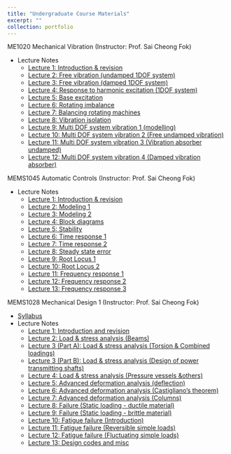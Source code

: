 ```yaml
---
title: "Undergraduate Course Materials"
excerpt: ""
collection: portfolio
---
```


ME1020 Mechanical Vibration (Instructor: Prof. Sai Cheong Fok)
* Lecture Notes
  * [Lecture 1: Introduction & revision](http://Liuchao-JIN.github.io/files/Course_Materials/Undergraduate_Course/ME1020/0ME1020L1.pdf)
  * [Lecture 2: Free vibration (undamped 1DOF system)](http://Liuchao-JIN.github.io/files/Course_Materials/Undergraduate_Course/ME1020/0ME1020L2.pdf)
  * [Lecture 3: Free vibration (damped 1DOF system)](http://Liuchao-JIN.github.io/files/Course_Materials/Undergraduate_Course/ME1020/0ME1020L3.pdf)
  * [Lecture 4: Response to harmonic excitation (1DOF system)](http://Liuchao-JIN.github.io/files/Course_Materials/Undergraduate_Course/ME1020/0ME1020L4.pdf)
  * [Lecture 5: Base excitation](http://Liuchao-JIN.github.io/files/Course_Materials/Undergraduate_Course/ME1020/0ME1020L5.pdf)
  * [Lecture 6: Rotating imbalance](http://Liuchao-JIN.github.io/files/Course_Materials/Undergraduate_Course/ME1020/0ME1020L6.pdf)
  * [Lecture 7: Balancing rotating machines](http://Liuchao-JIN.github.io/files/Course_Materials/Undergraduate_Course/ME1020/0ME1020L7.pdf)
  * [Lecture 8: Vibration isolation](http://Liuchao-JIN.github.io/files/Course_Materials/Undergraduate_Course/ME1020/0ME1020L8.pdf)
  * [Lecture 9: Multi DOF system vibration 1 (modelling)](http://Liuchao-JIN.github.io/files/Course_Materials/Undergraduate_Course/ME1020/0ME1020L9.pdf)
  * [Lecture 10: Multi DOF system vibration 2 (Free undamped vibration)](http://Liuchao-JIN.github.io/files/Course_Materials/Undergraduate_Course/ME1020/0ME1020L10.pdf)
  * [Lecture 11: Multi DOF system vibration 3 (Vibration absorber undamped)](http://Liuchao-JIN.github.io/files/Course_Materials/Undergraduate_Course/ME1020/0ME1020L11.pdf)
  * [Lecture 12: Multi DOF system vibration 4 (Damped vibration absorber)](http://Liuchao-JIN.github.io/files/Course_Materials/Undergraduate_Course/ME1020/0ME1020L12.pdf)

MEMS1045 Automatic Controls (Instructor: Prof. Sai Cheong Fok)
* Lecture Notes
  * [Lecture 1: Introduction & revision](http://Liuchao-JIN.github.io/files/Course_Materials/Undergraduate_Course/MEMS1045/0MEMS1045L1student.pdf)
  * [Lecture 2: Modeling 1](http://Liuchao-JIN.github.io/files/Course_Materials/Undergraduate_Course/MEMS1045/0MEMS1045L2student.pdf)
  * [Lecture 3: Modeling 2](http://Liuchao-JIN.github.io/files/Course_Materials/Undergraduate_Course/MEMS1045/0MEMS1045L3student.pdf)
  * [Lecture 4: Block diagrams](http://Liuchao-JIN.github.io/files/Course_Materials/Undergraduate_Course/MEMS1045/0MEMS1045L4student.pdf)
  * [Lecture 5: Stability](http://Liuchao-JIN.github.io/files/Course_Materials/Undergraduate_Course/MEMS1045/0MEMS1045L5student.pdf)
  * [Lecture 6: Time response 1](http://Liuchao-JIN.github.io/files/Course_Materials/Undergraduate_Course/MEMS1045/0MEMS1045L6student.pdf)
  * [Lecture 7: Time response 2](http://Liuchao-JIN.github.io/files/Course_Materials/Undergraduate_Course/MEMS1045/0MEMS1045L7student.pdf)
  * [Lecture 8: Steady state error](http://Liuchao-JIN.github.io/files/Course_Materials/Undergraduate_Course/MEMS1045/0MEMS1045L8student.pdf)
  * [Lecture 9: Root Locus 1](http://Liuchao-JIN.github.io/files/Course_Materials/Undergraduate_Course/MEMS1045/0MEMS1045L9student.pdf)
  * [Lecture 10: Root Locus 2](http://Liuchao-JIN.github.io/files/Course_Materials/Undergraduate_Course/MEMS1045/0MEMS1045L10student.pdf)
  * [Lecture 11: Frequency response 1](http://Liuchao-JIN.github.io/files/Course_Materials/Undergraduate_Course/MEMS1045/0MEMS1045L11student.pdf)
  * [Lecture 12: Frequency response 2](http://Liuchao-JIN.github.io/files/Course_Materials/Undergraduate_Course/MEMS1045/0MEMS1045L12student.pdf)
  * [Lecture 13: Frequency response 3](http://Liuchao-JIN.github.io/files/Course_Materials/Undergraduate_Course/MEMS1045/0MEMS1045L13student.pdf)


MEMS1028 Mechanical Design 1 (Instructor: Prof. Sai Cheong Fok)
* [Syllabus](http://Liuchao-JIN.github.io/files/Course_Materials/Undergraduate_Course/MEMS1028/MEMS1028_Syllabus.pdf)
* Lecture Notes
  * [Lecture 1: Introduction and revision](http://Liuchao-JIN.github.io/files/Course_Materials/Undergraduate_Course/MEMS1028/MEMS1028L1.pdf)
  * [Lecture 2: Load & stress analysis (Beams)](http://Liuchao-JIN.github.io/files/Course_Materials/Undergraduate_Course/MEMS1028/MEMS1028L2.pdf)
  * [Lecture 3 (Part A): Load & stress analysis (Torsion & Combined loadings)](http://Liuchao-JIN.github.io/files/Course_Materials/Undergraduate_Course/MEMS1028/MEMS1028L3_1.pdf)
  * [Lecture 3 (Part B): Load & stress analysis (Design of power transmitting shafts)](http://Liuchao-JIN.github.io/files/Course_Materials/Undergraduate_Course/MEMS1028/MEMS1028L3_2.pdf)
  * [Lecture 4: Load & stress analysis (Pressure vessels &others)](http://Liuchao-JIN.github.io/files/Course_Materials/Undergraduate_Course/MEMS1028/MEMS1028L4.pdf)
  * [Lecture 5: Advanced deformation analysis (deflection)](http://Liuchao-JIN.github.io/files/Course_Materials/Undergraduate_Course/MEMS1028/MEMS1028L5.pdf)
  * [Lecture 6: Advanced deformation analysis (Castigliano’s theorem)](http://Liuchao-JIN.github.io/files/Course_Materials/Undergraduate_Course/MEMS1028/MEMS1028L6.pdf)
  * [Lecture 7: Advanced deformation analysis (Columns)](http://Liuchao-JIN.github.io/files/Course_Materials/Undergraduate_Course/MEMS1028/MEMS1028L7.pdf)
  * [Lecture 8: Failure (Static loading - ductile material)](http://Liuchao-JIN.github.io/files/Course_Materials/Undergraduate_Course/MEMS1028/MEMS1028L8.pdf)
  * [Lecture 9: Failure (Static loading - brittle material)](http://Liuchao-JIN.github.io/files/Course_Materials/Undergraduate_Course/MEMS1028/MEMS1028L9.pdf)
  * [Lecture 10: Fatigue failure (Introduction)](http://Liuchao-JIN.github.io/files/Course_Materials/Undergraduate_Course/MEMS1028/MEMS1028L10.pdf)
  * [Lecture 11: Fatigue failure (Reversible simple loads)](http://Liuchao-JIN.github.io/files/Course_Materials/Undergraduate_Course/MEMS1028/MEMS1028L11.pdf)
  * [Lecture 12: Fatigue failure (Fluctuating simple loads)](http://Liuchao-JIN.github.io/files/Course_Materials/Undergraduate_Course/MEMS1028/MEMS1028L12.pdf)
  * [Lecture 13: Design codes and misc](http://Liuchao-JIN.github.io/files/Course_Materials/Undergraduate_Course/MEMS1028/MEMS1028L13.pdf)
